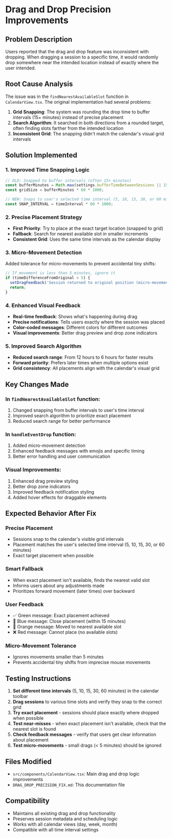 # Drag and Drop Precision Improvements

## Problem Description
Users reported that the drag and drop feature was inconsistent with dropping. When dragging a session to a specific time, it would randomly drop somewhere near the intended location instead of exactly where the user intended.

## Root Cause Analysis

The issue was in the `findNearestAvailableSlot` function in `CalendarView.tsx`. The original implementation had several problems:

1. **Grid Snapping**: The system was rounding the drop time to buffer intervals (15+ minutes) instead of precise placement
2. **Search Algorithm**: It searched in both directions from a rounded target, often finding slots farther from the intended location
3. **Inconsistent Grid**: The snapping didn't match the calendar's visual grid intervals

## Solution Implemented

### 1. Improved Time Snapping Logic
```typescript
// OLD: Snapped to buffer intervals (often 15+ minutes)
const bufferMinutes = Math.max(settings.bufferTimeBetweenSessions || 15, 5);
const gridSize = bufferMinutes * 60 * 1000;

// NEW: Snaps to user's selected time interval (5, 10, 15, 30, or 60 minutes)
const SNAP_INTERVAL = timeInterval * 60 * 1000;
```

### 2. Precise Placement Strategy
- **First Priority**: Try to place at the exact target location (snapped to grid)
- **Fallback**: Search for nearest available slot in smaller increments
- **Consistent Grid**: Uses the same time intervals as the calendar display

### 3. Micro-Movement Detection
Added tolerance for micro-movements to prevent accidental tiny shifts:
```typescript
// If movement is less than 5 minutes, ignore it
if (timeDifferenceFromOriginal < 5) {
  setDragFeedback('Session returned to original position (micro-movement ignored)');
  return;
}
```

### 4. Enhanced Visual Feedback
- **Real-time feedback**: Shows what's happening during drag
- **Precise notifications**: Tells users exactly where the session was placed
- **Color-coded messages**: Different colors for different outcomes
- **Visual improvements**: Better drag preview and drop zone indicators

### 5. Improved Search Algorithm
- **Reduced search range**: From 12 hours to 6 hours for faster results
- **Forward priority**: Prefers later times when multiple options exist
- **Grid consistency**: All placements align with the calendar's visual grid

## Key Changes Made

### In `findNearestAvailableSlot` function:
1. Changed snapping from buffer intervals to user's time interval
2. Improved search algorithm to prioritize exact placement
3. Reduced search range for better performance

### In `handleEventDrop` function:
1. Added micro-movement detection
2. Enhanced feedback messages with emojis and specific timing
3. Better error handling and user communication

### Visual Improvements:
1. Enhanced drag preview styling
2. Better drop zone indicators
3. Improved feedback notification styling
4. Added hover effects for draggable elements

## Expected Behavior After Fix

### Precise Placement
- Sessions snap to the calendar's visible grid intervals
- Placement matches the user's selected time interval (5, 10, 15, 30, or 60 minutes)
- Exact target placement when possible

### Smart Fallback
- When exact placement isn't available, finds the nearest valid slot
- Informs users about any adjustments made
- Prioritizes forward movement (later times) over backward

### User Feedback
- ✅ Green message: Exact placement achieved
- 📍 Blue message: Close placement (within 15 minutes)
- 🔄 Orange message: Moved to nearest available slot
- ❌ Red message: Cannot place (no available slots)

### Micro-Movement Tolerance
- Ignores movements smaller than 5 minutes
- Prevents accidental tiny shifts from imprecise mouse movements

## Testing Instructions

1. **Set different time intervals** (5, 10, 15, 30, 60 minutes) in the calendar toolbar
2. **Drag sessions** to various time slots and verify they snap to the correct grid
3. **Try exact placement** - sessions should place exactly where dropped when possible
4. **Test near-misses** - when exact placement isn't available, check that the nearest slot is found
5. **Check feedback messages** - verify that users get clear information about placement
6. **Test micro-movements** - small drags (< 5 minutes) should be ignored

## Files Modified
- `src/components/CalendarView.tsx`: Main drag and drop logic improvements
- `DRAG_DROP_PRECISION_FIX.md`: This documentation file

## Compatibility
- Maintains all existing drag and drop functionality
- Preserves session metadata and scheduling logic
- Works with all calendar views (day, week, month)
- Compatible with all time interval settings
